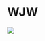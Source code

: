<!--
id: 40125236
link: http://tumblr.atmos.org/post/40125236/wjw
slug: wjw
date: Fri Jun 27 2008 18:45:00 GMT-0700 (PDT)
publish: 2008-06-027
tags: 
title: WJW
-->


WJW
===

![](http://24.media.tumblr.com/ZyX8Upfynar3oghcx56SFWSq_500.jpg)

